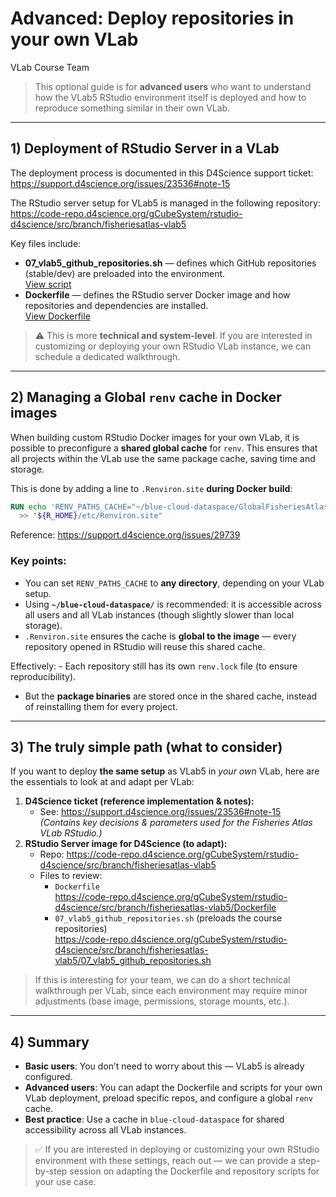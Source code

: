 Advanced: Deploy repositories in your own VLab
================
VLab Course Team

> This optional guide is for **advanced users** who want to understand
> how the VLab5 RStudio environment itself is deployed and how to
> reproduce something similar in their own VLab.

------------------------------------------------------------------------

## 1) Deployment of RStudio Server in a VLab

The deployment process is documented in this D4Science support ticket:  
<https://support.d4science.org/issues/23536#note-15>

The RStudio server setup for VLab5 is managed in the following
repository:  
<https://code-repo.d4science.org/gCubeSystem/rstudio-d4science/src/branch/fisheriesatlas-vlab5>

Key files include:

- **07_vlab5_github_repositories.sh** — defines which GitHub
  repositories (stable/dev) are preloaded into the environment.  
  [View
  script](https://code-repo.d4science.org/gCubeSystem/rstudio-d4science/src/branch/fisheriesatlas-vlab5/07_vlab5_github_repositories.sh)
- **Dockerfile** — defines the RStudio server Docker image and how
  repositories and dependencies are installed.  
  [View
  Dockerfile](https://code-repo.d4science.org/gCubeSystem/rstudio-d4science/src/branch/fisheriesatlas-vlab5/Dockerfile)

> ⚠️ This is more **technical and system-level**. If you are interested
> in customizing or deploying your own RStudio VLab instance, we can
> schedule a dedicated walkthrough.

------------------------------------------------------------------------

## 2) Managing a Global `renv` cache in Docker images

When building custom RStudio Docker images for your own VLab, it is
possible to preconfigure a **shared global cache** for `renv`. This
ensures that all projects within the VLab use the same package cache,
saving time and storage.

This is done by adding a line to `.Renviron.site` **during Docker
build**:

``` dockerfile
RUN echo 'RENV_PATHS_CACHE="~/blue-cloud-dataspace/GlobalFisheriesAtlas/cacheRenv"' \
  >> "${R_HOME}/etc/Renviron.site"
```

Reference: <https://support.d4science.org/issues/29739>

### Key points:

- You can set `RENV_PATHS_CACHE` to **any directory**, depending on your
  VLab setup.  
- Using **`~/blue-cloud-dataspace/`** is recommended: it is accessible
  across all users and all VLab instances (though slightly slower than
  local storage).  
- `.Renviron.site` ensures the cache is **global to the image** — every
  repository opened in RStudio will reuse this shared cache.

Effectively: - Each repository still has its own `renv.lock` file (to
ensure reproducibility).  
- But the **package binaries** are stored once in the shared cache,
instead of reinstalling them for every project.

------------------------------------------------------------------------

## 3) The truly simple path (what to consider)

If you want to deploy **the same setup** as VLab5 in *your own* VLab,
here are the essentials to look at and adapt per VLab:

1.  **D4Science ticket (reference implementation & notes):**
    - See: https://support.d4science.org/issues/23536#note-15  
      *(Contains key decisions & parameters used for the Fisheries Atlas
      VLab RStudio.)*
2.  **RStudio Server image for D4Science (to adapt):**
    - Repo:
      https://code-repo.d4science.org/gCubeSystem/rstudio-d4science/src/branch/fisheriesatlas-vlab5
    - Files to review:
      - `Dockerfile`  
        https://code-repo.d4science.org/gCubeSystem/rstudio-d4science/src/branch/fisheriesatlas-vlab5/Dockerfile
      - `07_vlab5_github_repositories.sh` (preloads the course
        repositories)  
        https://code-repo.d4science.org/gCubeSystem/rstudio-d4science/src/branch/fisheriesatlas-vlab5/07_vlab5_github_repositories.sh

> If this is interesting for your team, we can do a short technical
> walkthrough per VLab, since each environment may require minor
> adjustments (base image, permissions, storage mounts, etc.).

------------------------------------------------------------------------

## 4) Summary

- **Basic users**: You don’t need to worry about this — VLab5 is already
  configured.  
- **Advanced users**: You can adapt the Dockerfile and scripts for your
  own VLab deployment, preload specific repos, and configure a global
  `renv` cache.  
- **Best practice**: Use a cache in `blue-cloud-dataspace` for shared
  accessibility across all VLab instances.

> ✅ If you are interested in deploying or customizing your own RStudio
> environment with these settings, reach out — we can provide a
> step-by-step session on adapting the Dockerfile and repository scripts
> for your use case.
